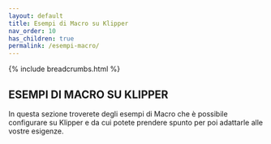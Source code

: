 ```yaml
---
layout: default
title: Esempi di Macro su Klipper
nav_order: 10
has_children: true
permalink: /esempi-macro/
---
```


{% include breadcrumbs.html %}

## ESEMPI DI MACRO SU KLIPPER

In questa sezione troverete degli esempi di Macro che è possibile configurare su Klipper e da cui potete prendere spunto per poi adattarle alle vostre esigenze.
